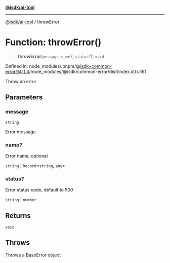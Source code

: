 [**@isdk/ai-tool**](../README.md)

***

[@isdk/ai-tool](../globals.md) / throwError

# Function: throwError()

> **throwError**(`message`, `name`?, `status`?): `void`

Defined in: node\_modules/.pnpm/@isdk+common-error@0.1.3/node\_modules/@isdk/common-error/dist/index.d.ts:161

Throw an error

## Parameters

### message

`string`

Error message

### name?

Error name, optional

`string` | `Record`\<`string`, `any`\>

### status?

Error status code, default to 500

`string` | `number`

## Returns

`void`

## Throws

Throws a BaseError object
